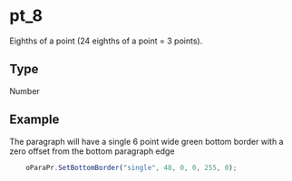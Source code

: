 # pt_8

Eighths of a point (24 eighths of a point = 3 points).

## Type

Number

## Example

The paragraph will have a single 6 point wide green bottom border with a zero offset from the bottom paragraph edge

```javascript
	oParaPr.SetBottomBorder("single", 48, 0, 0, 255, 0);
```